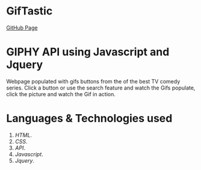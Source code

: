# GifTastic

[GitHub Page](https://asalinas9.github.io/GifTastic/)


# GIPHY API using Javascript and Jquery

Webpage populated with gifs buttons from the of the best TV comedy series. Click a button or use the search feature and watch the Gifs populate, click the picture and watch the Gif in action.

# Languages & Technologies used

1. _HTML_.
2. _CSS_.
3. _API_.
4. _Javascript_.
5. _Jquery_.
